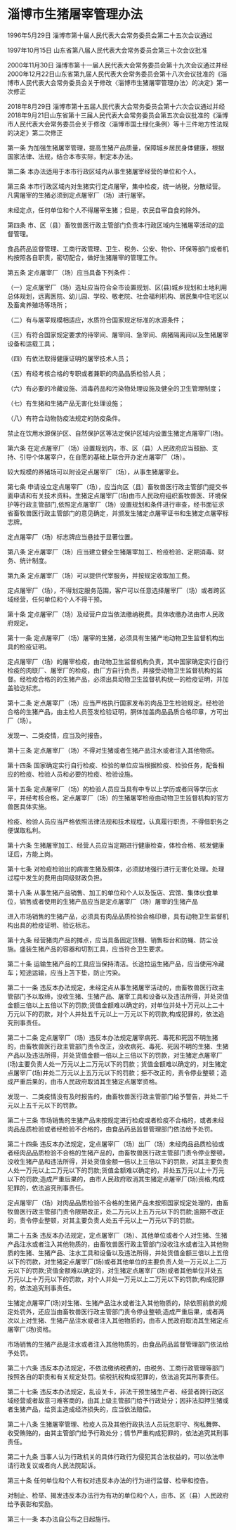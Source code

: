 # 淄博市生猪屠宰管理办法

1996年5月29日 淄博市第十届人民代表大会常务委员会第二十五次会议通过

1997年10月15日 山东省第八届人民代表大会常务委员会第三十次会议批准

2000年11月30日 淄博市第十一届人民代表大会常务委员会第十九次会议通过并经2000年12月22日山东省第九届人民代表大会常务委员会第十八次会议批准的《淄博市人民代表大会常务委员会关于修改〈淄博市生猪屠宰管理办法〉的决定》第一次修正

2018年8月29日 淄博市第十五届人民代表大会常务委员会第十六次会议通过并经2018年9月21日山东省第十三届人民代表大会常务委员会第五次会议批准的《淄博市人民代表大会常务委员会关于修改〈淄博市国土绿化条例〉等十三件地方性法规的决定》第二次修正

<!-- INFO END -->

第一条 为加强生猪屠宰管理，提高生猪产品质量，保障城乡居民身体健康，根据国家法律、法规，结合本市实际，制定本办法。

第二条 本办法适用于本市行政区域内从事生猪屠宰经营的单位和个人。

第三条 本市行政区域内对生猪实行定点屠宰，集中检疫，统一纳税，分散经营。凡需屠宰的生猪必须到定点屠宰厂（场）进行屠宰。

未经定点，任何单位和个人不得屠宰生猪；但是，农民自宰自食的除外。

第四条 市、区（县）畜牧兽医行政主管部门负责本行政区域内生猪屠宰活动的监督管理。

食品药品监督管理、工商行政管理、卫生、税务、公安、物价、环保等部门或者机构按照各自职责，密切配合，做好生猪屠宰的管理工作。

第五条 定点屠宰厂（场）应当具备下列条件：

（一）定点屠宰厂（场）选址应当符合全市设置规划、区(县)城乡规划和土地利用总体规划，远离医院、幼儿园、学校、敬老院、社会福利机构、居民集中住宅区以及畜禽养殖场等场所；

（二）有与屠宰规模相适应，水质符合国家规定标准的水源条件；

（三）有符合国家规定要求的待宰间、屠宰间、急宰间、病猪隔离间以及生猪屠宰设备和运载工具；

（四）有依法取得健康证明的屠宰技术人员；

（五）有经考核合格的专职或者兼职的肉品品质检验人员；

（六）有必要的冷藏设施、消毒药品和污染物处理设施及健全的卫生管理制度；

（七）有生猪和生猪产品无害化处理设施；

（八）有符合动物防疫法规定的防疫条件。

禁止在饮用水源保护区、自然保护区等法定保护区域内设置生猪定点屠宰厂(场)。

第六条 在定点屠宰厂（场）设置规划内，市、区（县）人民政府应当鼓励、支持、引导个体屠宰户，在自愿的基础上联合开办定点屠宰厂（场）。

较大规模的养猪场可以附设定点屠宰厂（场），从事生猪屠宰业。

第七条 申请设立定点屠宰厂（场），应当向区（县）畜牧兽医行政主管部门提交书面申请和有关技术资料。生猪定点屠宰厂(场)由市人民政府组织畜牧兽医、环境保护等行政主管部门,依照定点屠宰厂（场）设置规划和条件进行审查，经书面征求省畜牧兽医行政主管部门的意见确定，并颁发生猪定点屠宰证书和生猪定点屠宰标志牌。

定点屠宰厂（场）标志牌应当悬挂于显著位置。

第八条 定点屠宰厂（场）应当建立健全生猪屠宰加工、检疫检验、定期消毒、财务、统计制度。

第九条 定点屠宰厂（场）可以提供代宰服务，并按规定收取加工费。

定点屠宰厂（场），不得划定服务范围，客户可以任意选择屠宰厂（场）或者跨区域经营，任何单位和个人不得干预。

第十条 定点屠宰厂（场）及经营户应当依法缴纳税费。具体收缴办法由市人民政府规定。

第十一条 定点屠宰厂（场）屠宰的生猪，必须具有生猪产地动物卫生监督机构出具的检疫证明。

定点屠宰厂（场）的屠宰检疫，由动物卫生监督机构负责，其中国家确定实行自行检疫的肉联厂、屠宰厂的检疫，由厂方自行负责，并接受动物卫生监督机构的监督。经检疫合格的的生猪产品，必须出具动物卫生监督机构统一的检疫证明，并加盖验讫标志。

第十二条 定点屠宰厂（场）应当严格执行国家发布的肉品卫生检验规定。经检验合格的生猪产品，由主检人员签发检验证明，胴体加盖肉品品质合格印章，方可出厂（场）。

发现一、二类疫情，应当及时报告。

第十三条 定点屠宰厂（场）不得对生猪或者生猪产品注水或者注入其他物质。

第十四条 国家确定实行自行检疫、检验的单位应当根据检疫、检验任务，配备相应的检疫、检验人员和必要的检疫、检验设施。

第十五条 定点屠宰厂（场）的检验人员应当具有中专以上学历或者同等学历水平，并经考核合格。定点屠宰厂（场）的生猪屠宰检疫由动物卫生监督机构的官方兽医具体实施。

检疫、检验人员应当严格依照法律法规和技术规程，认真履行职责，不得借职务之便谋取私利。

第十六条 生猪屠宰加工、经营人员应当定期进行健康检查，体检合格、核发健康证后，方能上岗。

第十七条 对检疫检验出的病害生猪及胴体，必须就地强行进行无害化处理。处理过程中发生的费用由同级财政负担。

第十八条 从事生猪产品销售、加工的单位和个人以及饭店、宾馆、集体伙食单位，销售或者使用的生猪产品应当是定点屠宰厂（场）屠宰的生猪产品

进入市场销售的生猪产品，必须具有肉品品质检验合格印章，具有动物卫生监督机构出具的检疫证明、验讫标志。

第十九条 经营猪肉产品的摊点，应当具备固定货棚、销售柜台和防蝇、防尘设施。盛装生猪产品的容器和切割工具，应当符合卫生要求。

第二十条 运输生猪产品的工具应当保持清洁。长途拉运生猪产品，应当使用冷藏车；短途运输，应当上苫下垫，防止污染。

第二十一条 违反本办法规定，未经定点从事生猪屠宰活动的，由畜牧兽医行政主管部门予以取缔，没收生猪、生猪产品、屠宰工具和设备以及违法所得，并处货值金额三倍以上五倍以下的罚款;货值金额难以确定的，对单位并处十万元以上二十万元以下的罚款，对个人并处五千元以上一万元以下的罚款;构成犯罪的，依法追究刑事责任。

第二十二条 定点屠宰厂（场）违反本办法规定屠宰病死、毒死和死因不明生猪的，由畜牧兽医行政主管部门责令改正，没收病死、毒死、死因不明的生猪、生猪产品以及违法所得，并处货值金额一倍以上三倍以下的罚款，对生猪定点屠宰厂(场)主要负责人处一万元以上二万元以下的罚款；货值金额难以确定的，对生猪定点屠宰厂(场)并处二万元以上五万元以下的罚款；拒不改正的，责令停业整顿；造成严重后果的，由市人民政府取消其生猪定点屠宰资格。

发现一、二类疫情没有及时报告的，由畜牧兽医行政主管部门给予警告，并处二千元以上五千元以下的罚款。

第二十三条 市场销售的生猪产品未按规定进行检疫或者检疫不合格的，或者未经肉品品质检验或者经检验不合格的，由食品药品监督管理部门依法给予处罚。

第二十四条 违反本办法规定，定点屠宰厂（场）出厂（场）未经肉品品质检验或者经肉品品质检验不合格的生猪产品的，由畜牧兽医行政主管部门责令停业整顿，没收生猪产品和违法所得，并处货值金额一倍以上三倍以下的罚款，对其主要负责人处一万元以上二万元以下的罚款;货值金额难以确定的，并处五万元以上十万元以下的罚款;造成严重后果的，由市人民政府取消其生猪定点屠宰厂(场)资格;构成犯罪的，依法追究刑事责任。

定点屠宰厂（场）对肉品品质检验不合格的生猪产品未按照国家规定处理的，由畜牧兽医行政主管部门责令限期改正，处二万元以上五万元以下的罚款;逾期不改正的，责令停业整顿，对其主要负责人处五千元以上一万元以下的罚款。

第二十五条 违反本办法规定，定点屠宰厂（场）、其他单位或者个人对生猪、生猪产品注水或者注入其他物质的，由畜牧兽医行政主管部门没收注水或者注入其他物质的生猪、生猪产品、注水工具和设备以及违法所得，并处货值金额三倍以上五倍以下的罚款，对生猪定点屠宰厂(场)或者其他单位的主要负责人处一万元以上二万元以下的罚款;货值金额难以确定的，对生猪定点屠宰厂(场)或者其他单位并处五万元以上十万元以下的罚款，对个人并处一万元以上二万元以下的罚款;构成犯罪的，依法追究刑事责任。

生猪定点屠宰厂(场)对生猪、生猪产品注水或者注入其他物质的，除依照前款的规定处罚外，还应当由畜牧兽医行政主管部门责令停业整顿;造成严重后果，或者两次以上对生猪、生猪产品注水或者注入其他物质的，由市人民政府取消其生猪定点屠宰厂(场)资格。

市场销售的生猪产品是注水或者注入其他物质的，由食品药品监督管理部门依法给予处罚。

第二十六条 违反本办法规定，不依法缴纳税费的，由税务、工商行政管理等部门按照各自的职责和有关规定处罚。偷税抗税构成犯罪的，依法追究其刑事责任。

第二十七条 违反本办法规定，乱设关卡，非法干预生猪生产者、经营者跨行政区域经营或者故意刁难客商的，由其上级主管部门给予行政处分；因非法扣押生猪或者生猪产品，给货主造成经济损失的，应当依法赔偿。

第二十八条 生猪屠宰管理、检疫人员及其他行政执法人员玩忽职守、徇私舞弊、收受贿赂的，由其主管部门给予行政处分；情节严重构成犯罪的，依法追究其刑事责任。

第二十九条 当事人认为行政机关的具体行政行为侵犯其合法权益的，可以依法申请行政复议或者向人民法院起诉。

第三十条 任何单位和个人有权对违反本办法的行为进行监督、检举和控告。

对制止、检举、揭发违反本办法行为有功的单位和个人，由市、区（县）人民政府给予表彰和奖励。

第三十一条 本办法自公布之日起施行。